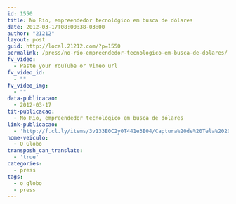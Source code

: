 ```yaml
---
id: 1550
title: No Rio, empreendedor tecnológico em busca de dólares
date: 2012-03-17T08:00:38-03:00
author: "21212"
layout: post
guid: http://local.21212.com/?p=1550
permalink: /press/no-rio-empreendedor-tecnologico-em-busca-de-dolares/
fv_video:
  - Paste your YouTube or Vimeo url
fv_video_id:
  - ""
fv_video_img:
  - ""
data-publicacao:
  - 2012-03-17
tit-publicacao:
  - No Rio, empreendedor tecnológico em busca de dólares
link-publicacao:
  - 'http://f.cl.ly/items/3v133E0C2y0T441e3E04/Captura%20de%20Tela%202012-03-21%20%C3%A0s%2022.41.15.jpg'
nome-veiculo:
  - O Globo
transposh_can_translate:
  - 'true'
categories:
  - press
tags:
  - o globo
  - press
---
```

